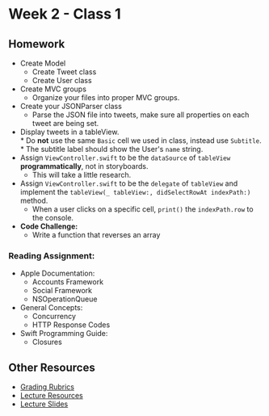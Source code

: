 # Week 2 - Class 1
## Homework
* Create Model  
	* Create Tweet class  
	* Create User class  
* Create MVC groups  
	* Organize your files into proper MVC groups.  
* Create your JSONParser class  
	* Parse the JSON file into tweets, make sure all properties on each tweet are being set.  
* Display tweets in a tableView.  
		* Do **not** use the same `Basic` cell we used in class, instead use `Subtitle`.  
			* The subtitle label should show the User's `name` string.  
* Assign `ViewController.swift` to be the `dataSource` of `tableView` **programmatically**, not in storyboards.  
	* This will take a little research.  
* Assign `ViewController.swift` to be the `delegate` of `tableView` and implement the `tableView(_ tableView:, didSelectRowAt indexPath:)` method.
	* When a user clicks on a specific cell, `print()` the `indexPath.row` to the console.
* **Code Challenge:**  
	* Write a function that reverses an array  

### Reading Assignment:
* Apple Documentation:
	* Accounts Framework
	* Social Framework
	* NSOperationQueue
* General Concepts:
	* Concurrency
	* HTTP Response Codes
* Swift Programming Guide:
	* Closures

## Other Resources
* [Grading Rubrics](../../resources/)
* [Lecture Resources](lecture/)
* [Lecture Slides](https://www.icloud.com/keynote/000JOeuDHWuUbUJrSdhFhQJcg#Week2_Day1)
